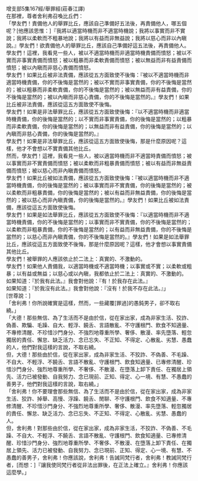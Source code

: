 增支部5集167經/舉罪經(莊春江譯)  
在那裡，尊者舍利弗召喚比丘們：  
「學友們！責備他人的舉罪比丘，應該自己準備好五法後，再責備他人，哪五個呢？[他應該思惟：]『我將以適當時機而非不適當時機說；我將以事實而非不實說；我將以柔軟而不粗暴地說；我將以有益而非無益說；我將以慈心而非以內瞋說。』學友們！欲責備他人的舉罪比丘，應該自己準備好這五法後，再責備他人。  
學友們！這裡，我看見一些人，被以不適當時機而非適當時機責備而憤怒；被以不實而非事實責備而憤怒；被以粗暴而非柔軟責備而憤怒；被以無益而非有益責備而憤怒；被以內瞋而非慈心責備而憤怒。  
學友們！如果比丘被非法責備，應該從五方面致使不後悔：『被以不適當時機而非適當時機責備，你的不後悔是當然的；被以不實而非事實責備，你的不後悔是當然的；被以粗暴而非柔軟責備，你的不後悔是當然的；被以無益而非有益責備，你的不後悔是當然的；被以內瞋而非慈心責備，你的不後悔是當然的。』學友們！如果比丘被非法責備，應該從這五方面致使不後悔。  
學友們！如果是非法舉罪比丘，應該從五方面致使後悔：『以不適當時機而非適當時機責備，你的後悔是當然的；以不實而非事實責備，你的後悔是當然的；以粗暴而非柔軟責備，你的後悔是當然的；以無益而非有益責備，你的後悔是當然的；以內瞋而非慈心責備，你的後悔是當然的。』  
學友們！如果是非法舉罪比丘，應該從這五方面致使後悔，那是什麼原因呢？這樣，他才不會想以不實責備其他比丘。  
然而，學友們！這裡，我看見一些人，被以適當時機而非不適當時責備而憤怒；被以事實而非不實責備而憤怒；被以柔軟而非粗暴責備而憤怒；被以有益而非無益責備而憤怒；被以慈心而非內瞋責備而憤怒。  
學友們！如果比丘被如法責備，應該從五方面致使後悔：『被以適當時機而非不適當時機責備，你的後悔是當然的；被以事實而非不實責備，你的後悔是當然的；被以柔軟而非粗暴責備，你的後悔是當然的；被以有益而非無益責備，你的後悔是當然的；被以慈心而非內瞋責備，你的後悔是當然的。』學友們！如果比丘被如法責備，應該從這五方面致使後悔。  
學友們！如果是如法舉罪比丘，應該從五方面致使不後悔：『以適當時機而非不適當時機責備，你的不後悔是當然的；以事實而非不實責備，你的不後悔是當然的；以柔軟而非粗暴責備，你的不後悔是當然的；以有益而非無益責備，你的不後悔是當然的；以慈心而非內瞋責備，你的不後悔是當然的。』學友們！如果是如法舉罪比丘，應該從這五方面致使不後悔，那是什麼原因呢？這樣，他才會想以事實責備其他比丘。  
學友們！被舉罪的人應該依止於二法上：真實的、不激動的。  
學友們！如果他人責備我，以適當時機或不適當時機；以事實或不實；以柔軟或粗暴；以有益或無益；以慈心或以內瞋，我都依止於二法上：真實的、不激動的。  
如果知道：『於我有此法。』我會對他說：『有！於我存在此法。』  
如果知道：『於我沒有此法。』我會對他說：『沒有！於我不存在此法。』」  
[世尊說：]  
「舍利弗！你所說確實是這樣，然而，一些藏覆[罪過]的愚鈍男子，卻不取右繞。」  
「大德！那些無信、為了生活而不是由於信，從在家出家，成為非家生活、狡詐、偽善、欺騙、毛躁、自大、輕浮、饒舌、言語散亂、不守護根門、飲食不知適量、不專修清醒、不珍惜沙門身分、不強烈地尊重所學、奢侈、散漫、率先墮落、輕忽獨居的責任、懈怠、缺乏活力、念已忘失、不正知、不得定、心散亂、劣慧、愚蠢的人，他們對我這樣的言說，不取右繞。  
但，大德！那些由於信，從在家出家，成為非家生活、不狡詐、不偽善、不毛躁、不自大、不輕浮、不饒舌、言語不散亂、守護根門、飲食知適量、已專修清醒、珍惜沙門身分、強烈地尊重所學、不奢侈、不散漫、在墮落上卸下責任、在獨居上領先、活力已被發動、自我努力、念已現前、正知、得定、心一境、有慧、不愚蠢的善男子，他們對我這樣的言說，取右繞。」  
「舍利弗！你不要理會那些無信、為了生活而不是由於信，從在家出家，成為非家生活、狡詐、掉舉、高慢、浮躁、饒舌、閒聊、不守護根門、飲食不知適量、不專修清醒、不珍惜沙門身分、不強烈地尊重所學、奢侈、散漫、率先墮落、輕忽獨居的責任、懈怠、缺乏活力、念已忘失、不正知、不得定、心散亂、劣慧、愚蠢的人。  
但，舍利弗！對那些由於信，從在家出家，成為非家生活，不狡詐、不偽善、不毛躁、不自大、不輕浮、不饒舌、言語不散亂、守護根門、飲食知適量、已專修清醒、珍惜沙門身分、強烈地尊重所學、不奢侈、不散漫、在墮落上卸下責任、在獨居上領先、活力已被發動、自我努力、念已現前、正知、得定、心一境、有慧、不愚蠢的善男子，舍利弗！你應該說，舍利弗！告誡同梵行者，舍利弗！教誡同梵行者，[而想：]『讓我使同梵行者從非法出罪後，在正法上確立。』舍利弗！你應該這麼學。」  
  
  
